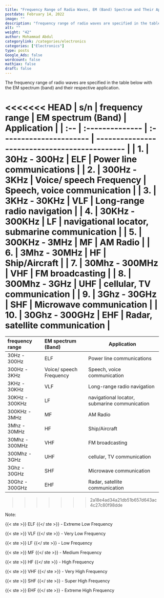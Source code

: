 ```yaml
---
title: "Frequency Range of Radio Waves, EM (Band) Spectrum and Their Applications"
postdate: February 14, 2022
image: ""
description: "frequency range of radio waves are specified in the table below with the EM spectrum (band) and their respective application."
alt: ""
weight: "42"
author: Mohammad Abdul
categorylink: /categories/electronics
categories: ["Electronics"]
type: posts
Google_Ads: false
wordcount: false
mathjax: false
draft: false
---
```


The frequency range of radio waves are specified in the table below with the EM spectrum (band) and their respective application.

<<<<<<< HEAD
| s/n | frequency range | EM spectrum (Band)      | Application                                   |
| :-- | :-------------- | :---------------------- | --------------------------------------------- |
| 1.  | 30Hz - 300Hz    | ELF                     | Power line communications                     |
| 2.  | 300Hz - 3KHz    | Voice/ speech Frequency | Speech, voice communication                   |
| 3.  | 3KHz - 30KHz    | VLF                     | Long-range radio navigation                   |
| 4.  | 30KHz - 300KHz  | LF                      | navigational locator, submarine communication |
| 5.  | 300KHz - 3MHz   | MF                      | AM Radio                                      |
| 6.  | 3Mhz - 30MHz    | HF                      | Ship/Aircraft                                 |
| 7.  | 30Mhz - 300MHz  | VHF                     | FM broadcasting                               |
| 8.  | 300Mhz - 3GHz   | UHF                     | cellular, TV communication                    |
| 9.  | 3Ghz - 30GHz    | SHF                     | Microwave communication                       |
| 10. | 30Ghz - 300GHz  | EHF                     | Radar, satellite communication                |
=======
| frequency range | EM spectrum (Band)      | Application                                   |
| :-------------- | :---------------------- | --------------------------------------------- |
| 30Hz - 300Hz    | ELF                     | Power line communications                     |
| 300Hz - 3KHz    | Voice/ speech Frequency | Speech, voice communication                   |
| 3KHz - 30KHz    | VLF                     | Long-range radio navigation                   |
| 30KHz - 300KHz  | LF                      | navigational locator, submarine communication |
| 300KHz - 3MHz   | MF                      | AM Radio                                      |
| 3Mhz - 30MHz    | HF                      | Ship/Aircraft                                 |
| 30Mhz - 300MHz  | VHF                     | FM broadcasting                               |
| 300Mhz - 3GHz   | UHF                     | cellular, TV communication                    |
| 3Ghz - 30GHz    | SHF                     | Microwave communication                       |
| 30Ghz - 300GHz  | EHF                     | Radar, satellite communication                |
>>>>>>> 2a18e4ad34a21db51b657d643ac4c27c80f98dde

Note:

{{< ste >}} ELF {{</ ste >}} - Extreme Low Frequency

{{< ste >}} VLF {{</ ste >}} - Very Low Frequency

{{< ste >}} LF {{</ ste >}} - Low Frequency

{{< ste >}} MF {{</ ste >}} - Medium Frequency

{{< ste >}} HF {{</ ste >}} - High Frequency

{{< ste >}} VHF {{</ ste >}} - Very High Frequency

{{< ste >}} SHF {{</ ste >}} - Super High Frequency

{{< ste >}} EHF {{</ ste >}} - Extreme High Frequency

